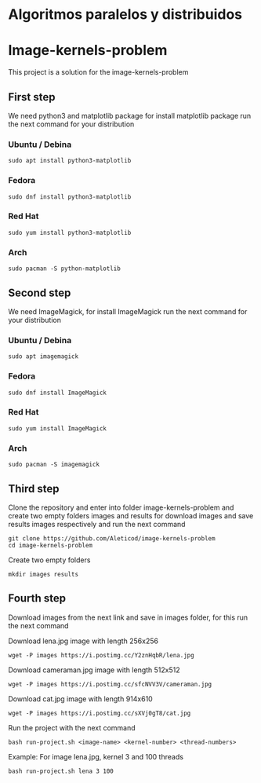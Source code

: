 # Algoritmos paralelos y distribuidos
# Image-kernels-problem
This project is a solution for the image-kernels-problem

## First step
We need python3 and matplotlib package for install matplotlib package run the next command for your distribution

### Ubuntu / Debina
    sudo apt install python3-matplotlib
### Fedora
    sudo dnf install python3-matplotlib
### Red Hat
    sudo yum install python3-matplotlib
### Arch
    sudo pacman -S python-matplotlib

## Second step
We need ImageMagick, for install ImageMagick run the next command for your distribution
### Ubuntu / Debina
    sudo apt imagemagick
### Fedora
    sudo dnf install ImageMagick
### Red Hat
    sudo yum install ImageMagick
### Arch
    sudo pacman -S imagemagick

## Third step
Clone the repository and enter into folder image-kernels-problem and create two empty folders images and results for download images and save results images respectively and run the next command

    git clone https://github.com/Aleticod/image-kernels-problem
    cd image-kernels-problem
Create two empty folders

    mkdir images results
## Fourth step
Download images from the next link and save in images folder, for this run the next command

Download lena.jpg image with length 256x256

    wget -P images https://i.postimg.cc/Y2znHqbR/lena.jpg

Download cameraman.jpg image with length 512x512

    wget -P images https://i.postimg.cc/sfcNVV3V/cameraman.jpg

Download cat.jpg image with length 914x610

    wget -P images https://i.postimg.cc/sXVj0gT8/cat.jpg

Run the project with the next command

    bash run-project.sh <image-name> <kernel-number> <thread-numbers>

Example: For image lena.jpg, kernel 3 and 100 threads

    bash run-project.sh lena 3 100
